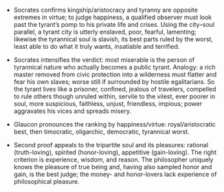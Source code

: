 - Socrates confirms kingship/aristocracy and tyranny are opposite extremes in virtue; to judge happiness, a qualified observer must look past the tyrant’s pomp to his private life and crises. Using the city–soul parallel, a tyrant city is utterly enslaved, poor, fearful, lamenting; likewise the tyrannical soul is slavish, its best parts ruled by the worst, least able to do what it truly wants, insatiable and terrified.

- Socrates intensifies the verdict: most miserable is the person of tyrannical nature who actually becomes a public tyrant. Analogy: a rich master removed from civic protection into a wilderness must flatter and fear his own slaves; worse still if surrounded by hostile egalitarians. So the tyrant lives like a prisoner, confined, jealous of travelers, compelled to rule others though unruled within, servile to the vilest, ever poorer in soul, more suspicious, faithless, unjust, friendless, impious; power aggravates his vices and spreads misery.

- Glaucon pronounces the ranking by happiness/virtue: royal/aristocratic best, then timocratic, oligarchic, democratic, tyrannical worst.

- Second proof appeals to the tripartite soul and its pleasures: rational (truth-loving), spirited (honor-loving), appetitive (gain-loving). The right criterion is experience, wisdom, and reason. The philosopher uniquely knows the pleasure of true being and, having also sampled honor and gain, is the best judge; the money- and honor-lovers lack experience of philosophical pleasure.